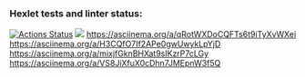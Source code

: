 ### Hexlet tests and linter status:
[![Actions Status](https://github.com/Maxonquall/java-project-61/workflows/hexlet-check/badge.svg)](https://github.com/Maxonquall/java-project-61/actions)
<a href="https://codeclimate.com/github/Maxonquall/java-project-61/maintainability"><img src="https://api.codeclimate.com/v1/badges/6ddb86c0b8c0ba10bf52/maintainability" /></a>
https://asciinema.org/a/qRotWXDoCQFTs6t9iTyXvWXei
https://asciinema.org/a/H3CQfO7If2APe0gwUwykLpYjD
https://asciinema.org/a/mixjfGknBHXat9sIKzrP7cLGy
https://asciinema.org/a/VS8JiXfuX0cDhn7JMEpnW3f5Q
